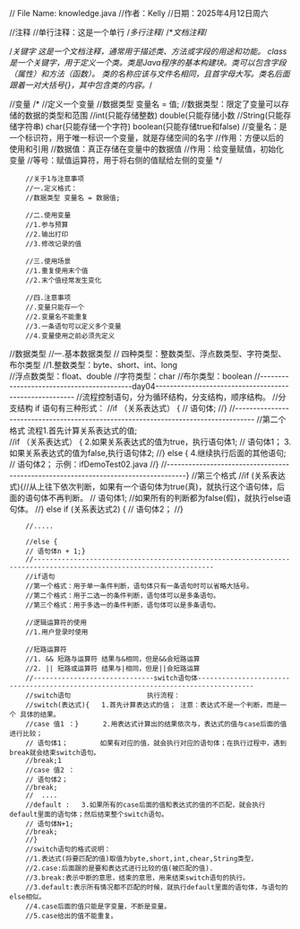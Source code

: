 
// File Name: knowledge.java
//作者：Kelly
//日期：2025年4月12日周六

//注释
//单行注释：这是一个单行
/*多行注释*/
/**文档注释*/

/*关键字
这是一个文档注释，通常用于描述类、方法或字段的用途和功能。
class是一个关键字，用于定义一个类。类是Java程序的基本构建块。类可以包含字段（属性）和方法（函数）。
类的名称应该与文件名相同，且首字母大写。类名后面跟着一对大括号{}，其中包含类的内容。*/

//变量
/* //定义一个变量
        //数据类型 变量名 = 值;
        //数据类型：限定了变量可以存储的数据的类型和范围
        //int(只能存储整数) double(只能存储小数
        //String(只能存储字符串) char(只能存储一个字符) boolean(只能存储true和false)
        //变量名：是一个标识符，用于唯一标识一个变量，就是存储空间的名字
        //作用：方便以后的使用和引用
        //数据值：真正存储在变量中的数据值
        //作用：给变量赋值，初始化变量
        //等号：赋值运算符，用于将右侧的值赋给左侧的变量
        */

        //关于1与注意事项
        //一.定义格式：
        //数据类型 变量名 = 数据值;

        //二.使用变量
        //1.参与预算
        //2.输出打印
        //3.修改记录的值

        //三.使用场景
        //1.重复使用末个值
        //2.末个值经常发生变化

        //四.注意事项
        //.变量只能存一个
        //2.变量名不能重复
        //3.一条语句可以定义多个变量
        //4.变量使用之前必须先定义

//数据类型
        //一.基本数据类型
        // 四种类型：整数类型、浮点数类型、字符类型、布尔类型
        //1.整数类型：byte、short、int、long    
        //浮点数类型：float、double
        //字符类型：char
        //布尔类型：boolean
        //------------------------------------------day04-------------------------------------------------------
        //流程控制语句，分为循环结构，分支结构，顺序结构。
        //分支结构 if 语句有三种形式：
        //if （关系表达式） {
        //          语句体;
        //}
        //-----------------------------------------------------------------------------------
        //第二个格式                   流程1.首先计算关系表达式的值;  
        //if （关系表达式） {           2.如果关系表达式的值为true，执行语句体1;
        //  语句体1；                   3.如果关系表达式的值为false,执行语句体2;
        //} else {                     4.继续执行后面的其他语句;
        // 语句体2；                    示例：ifDemoTest02.java
        //}
        //-----------------------------------------------------------------------------------}
        //第三个格式
        //if (关系表达式){//从上往下依次判断，如果有一个语句体为true(真)，就执行这个语句体，后面的语句体不再判断。
        //   语句体1;     //如果所有的判断都为false(假)，就执行else语句体。
        //} else if (关系表达式2) {
        //   语句体2；
        //}

        //.....

        //else {
        // 语句体n + 1;}
        //-------------------------------------------------------------------------------------------------------------------
        //if语句
        //第一个格式：用于单一条件判断，语句体只有一条语句时可以省略大括号。
        //第二个格式：用于二选一的条件判断，语句体可以是多条语句。
        //第三个格式：用于多选一的条件判断，语句体可以是多条语句。
        
        //逻辑运算符的使用
        //1.用户登录时使用

        //短路运算符
        //1. && 短路与运算符 结果与&相同，但是&&会短路运算
        //2. || 短路或运算符 结果与|相同，但是||会短路运算
        //------------------------------switch语句体------------------------------------------------------------------------------------
        //switch语句                   执行流程：
        //switch(表达式){   1.首先计算表达式的值； 注意：表达式不是一个判断，而是一个 具体的结果。
        //case 值1 ：}      2.用表达式计算出的结果依次与，表达式的值与case后面的值进行比较；
        // 语句体1；        如果有对应的值，就会执行对应的语句体；在执行过程中，遇到break就会结束switch语句。
        //break;1          
        //case 值2 ：
        // 语句体2；
        //break;
        //  ....
        //default :   3.如果所有的case后面的值和表达式的值的不匹配，就会执行default里面的语句体；然后结束整个switch语句。
        // 语句体N+1;
        //break;
        //}
        //switch语句的格式说明：
        //1.表达式(将要匹配的值)取值为byte,short,int,chear,String类型，
        //2.case:后面跟的是要和表达式进行比较的值(被匹配的值).
        //3.break:表示中断的意思，结束的意思，用来结束switch语句的执行。
        //3.default:表示所有情况都不匹配的时候，就执行default里面的语句体，与语句的else相似。
        //4.case后面的值只能是字变量，不断是变量。
        //5.case给出的值不能重复。

